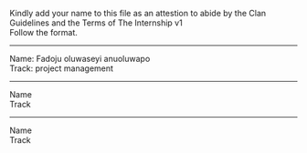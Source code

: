 Kindly add your name to this file as an attestion to abide by the Clan Guidelines and the Terms of The Internship v1
<br/> Follow the format.<br/> 
___
Name: Fadoju oluwaseyi anuoluwapo<br/>
Track: project management
___
Name <br/>
Track
___
Name <br/>
Track
